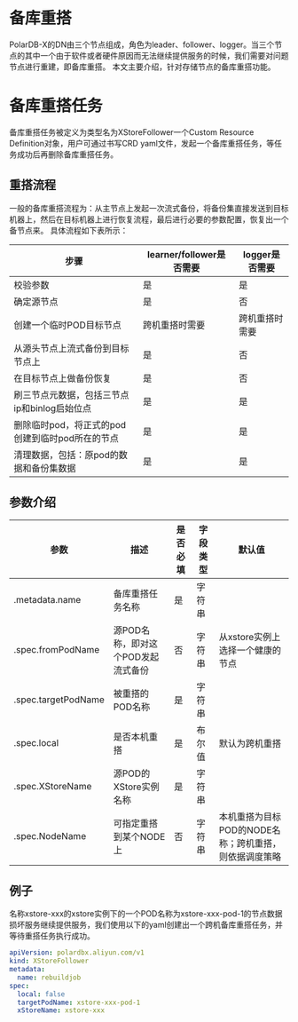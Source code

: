 备库重搭
===========================
PolarDB-X的DN由三个节点组成，角色为leader、follower、logger。当三个节点的其中一个由于软件或者硬件原因而无法继续提供服务的时候，我们需要对问题节点进行重建，即备库重搭。
本文主要介绍，针对存储节点的备库重搭功能。

# 备库重搭任务

备库重搭任务被定义为类型名为XStoreFollower一个Custom Resource Definition对象，用户可通过书写CRD yaml文件，发起一个备库重搭任务，等任务成功后再删除备库重搭任务。

## 重搭流程
一般的备库重搭流程为：从主节点上发起一次流式备份，将备份集直接发送到目标机器上，然后在目标机器上进行恢复流程，最后进行必要的参数配置，恢复出一个备节点来。
具体流程如下表所示：

| 步骤                                     | learner/follower是否需要 | logger是否需要 |
|----------------------------------------|----------------------|------------|
| 校验参数                                | 是                    | 是          |
| 确定源节点                               | 是                    | 否          |
| 创建一个临时POD目标节点                    | 跨机重搭时需要                    | 跨机重搭时需要    |
| 从源头节点上流式备份到目标节点上              | 是                    | 否          |
| 在目标节点上做备份恢复                      | 是                    | 否          |
| 刷三节点元数据，包括三节点ip和binlog启始位点     | 是                    | 是          |
| 删除临时pod，将正式的pod创建到临时pod所在的节点  | 是                    | 是          |
| 清理数据，包括：原pod的数据和备份集数据        | 是                    | 是          |


## 参数介绍

| 参数                  | 描述                                  | 是否必填  | 字段类型 | 默认值                            |
|---------------------|-------------------------------------|---------|------|--------------------------------|
| .metadata.name      | 备库重搭任务名称                            | 是      | 字符串  |                                |
| .spec.fromPodName   | 源POD名称，即对这个POD发起流式备份                | 否    | 字符串  | 从xstore实例上选择一个健康的节点            |
| .spec.targetPodName | 被重搭的POD名称                           | 是       | 字符串  ||
| .spec.local         | 是否本机重搭                              | 是       | 布尔值  | 默认为跨机重搭                        |
| .spec.XStoreName    | 源POD的XStore实例名称                     | 是       | 字符串  ||
| .spec.NodeName      | 可指定重搭到某个NODE上                       | 否      | 字符串  | 本机重搭为目标POD的NODE名称；跨机重搭，则依据调度策略 |


## 例子
名称xstore-xxx的xstore实例下的一个POD名称为xstore-xxx-pod-1的节点数据损坏服务继续提供服务，我们使用以下的yaml创建出一个跨机备库重搭任务，并等待重搭任务执行成功。
```yaml
apiVersion: polardbx.aliyun.com/v1
kind: XStoreFollower
metadata:
  name: rebuildjob
spec:
  local: false
  targetPodName: xstore-xxx-pod-1
  xStoreName: xstore-xxx
```
